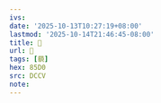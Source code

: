 ```yaml
---
ivs:
date: '2025-10-13T10:27:19+08:00'
lastmod: '2025-10-14T21:46:45-08:00'
title: 􁤢
url: 􁤢
tags: [藐]
hex: 85D0
src: DCCV
note:
---
```

